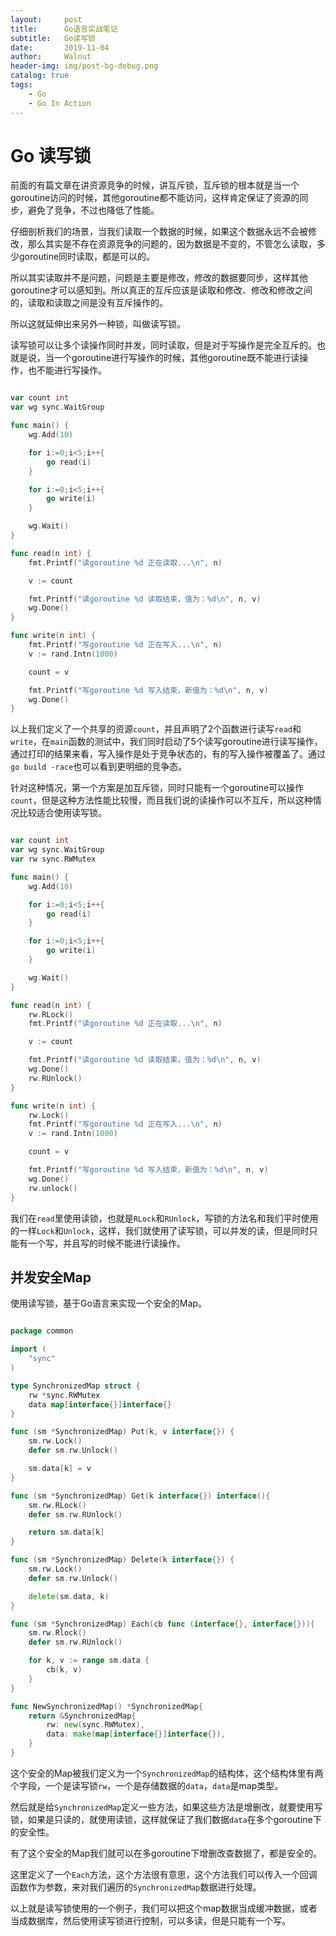 ```yaml
---
layout:     post
title:      Go语言实战笔记
subtitle:   Go读写锁
date:       2019-11-04
author:     Walnut
header-img: img/post-bg-debug.png
catalog: true
tags:
    - Go
    - Go In Action
---
```


# Go 读写锁

前面的有篇文章在讲资源竞争的时候，讲互斥锁，互斥锁的根本就是当一个goroutine访问的时候，其他goroutine都不能访问，这样肯定保证了资源的同步，避免了竞争，不过也降低了性能。

仔细剖析我们的场景，当我们读取一个数据的时候，如果这个数据永远不会被修改，那么其实是不存在资源竞争的问题的，因为数据是不变的，不管怎么读取，多少goroutine同时读取，都是可以的。

所以其实读取并不是问题，问题是主要是修改，修改的数据要同步，这样其他goroutine才可以感知到。所以真正的互斥应该是读取和修改、修改和修改之间的，读取和读取之间是没有互斥操作的。

所以这就延伸出来另外一种锁，叫做读写锁。

读写锁可以让多个读操作同时并发，同时读取，但是对于写操作是完全互斥的。也就是说，当一个goroutine进行写操作的时候，其他goroutine既不能进行读操作，也不能进行写操作。

```go

var count int
var wg sync.WaitGroup

func main() {
    wg.Add(10)

    for i:=0;i<5;i++{
        go read(i)
    }

    for i:=0;i<5;i++{
        go write(i)
    }

    wg.Wait()
}

func read(n int) {
    fmt.Printf("读goroutine %d 正在读取...\n", n)

    v := count

    fmt.Printf("读goroutine %d 读取结束，值为：%d\n", n, v)
    wg.Done()
}

func write(n int) {
    fmt.Printf("写goroutine %d 正在写入...\n", n)
    v := rand.Intn(1000)

    count = v

    fmt.Printf("写goroutine %d 写入结束，新值为：%d\n", n, v)
    wg.Done()
}

```

以上我们定义了一个共享的资源`count`，并且声明了2个函数进行读写`read`和`write`，在`main`函数的测试中，我们同时启动了5个读写goroutine进行读写操作，通过打印的结果来看，写入操作是处于竞争状态的，有的写入操作被覆盖了。通过`go build -race`也可以看到更明细的竞争态。

针对这种情况，第一个方案是加互斥锁，同时只能有一个goroutine可以操作`count`，但是这种方法性能比较慢，而且我们说的读操作可以不互斥，所以这种情况比较适合使用读写锁。

```go

var count int
var wg sync.WaitGroup
var rw sync.RWMutex

func main() {
    wg.Add(10)

    for i:=0;i<5;i++{
        go read(i)
    }

    for i:=0;i<5;i++{
        go write(i)
    }

    wg.Wait()
}

func read(n int) {
    rw.RLock()
    fmt.Printf("读goroutine %d 正在读取...\n", n)

    v := count

    fmt.Printf("读goroutine %d 读取结束，值为：%d\n", n, v)
    wg.Done()
    rw.RUnlock()
}

func write(n int) {
    rw.Lock()
    fmt.Printf("写goroutine %d 正在写入...\n", n)
    v := rand.Intn(1000)

    count = v

    fmt.Printf("写goroutine %d 写入结束，新值为：%d\n", n, v)
    wg.Done()
    rw.unlock()
}

```

我们在`read`里使用读锁，也就是`RLock`和`RUnlock`，写锁的方法名和我们平时使用的一样`Lock`和`Unlock`，这样，我们就使用了读写锁，可以并发的读，但是同时只能有一个写，并且写的时候不能进行读操作。

## 并发安全Map

使用读写锁，基于Go语言来实现一个安全的Map。

```go

package common

import (
    "sync"
)

type SynchronizedMap struct {
    rw *sync.RWMutex
    data map[interface{}]interface{}
}

func (sm *SynchronizedMap) Put(k, v interface{}) {
    sm.rw.Lock()
    defer sm.rw.Unlock()

    sm.data[k] = v
}

func (sm *SynchronizedMap) Get(k interface{}) interface(){
    sm.rw.RLock()
    defer sm.rw.RUnlock()

    return sm.data[k]
}

func (sm *SynchronizedMap) Delete(k interface{}) {
    sm.rw.Lock()
    defer sm.rw.Unlock()

    delete(sm.data, k)
}

func (sm *SynchronizedMap) Each(cb func (interface{}, interface{})){
    sm.rw.Rlock()
    defer sm.rw.RUnlock()

    for k, v := range sm.data {
        cb(k, v)
    }
}

func NewSynchronizedMap() *SynchronizedMap{
    return &SynchronizedMap{
        rw: new(sync.RWMutex),
        data: make(map[interface{}]interface{}),
    }
}

```

这个安全的Map被我们定义为一个`SynchronizedMap`的结构体，这个结构体里有两个字段，一个是读写锁`rw`，一个是存储数据的`data`，`data`是map类型。

然后就是给`SynchronizedMap`定义一些方法，如果这些方法是增删改，就要使用写锁，如果是只读的，就使用读锁，这样就保证了我们数据`data`在多个goroutine下的安全性。

有了这个安全的Map我们就可以在多goroutine下增删改查数据了，都是安全的。

这里定义了一个`Each`方法，这个方法很有意思，这个方法我们可以传入一个回调函数作为参数，来对我们遍历的`SynchronizedMap`数据进行处理。

以上就是读写锁使用的一个例子，我们可以把这个map数据当成缓冲数据，或者当成数据库，然后使用读写锁进行控制，可以多读，但是只能有一个写。
